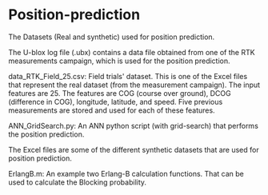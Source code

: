 # Position-prediction
The Datasets (Real and synthetic) used for position prediction. 

The U-blox log file (.ubx) contains a data file obtained from one of the RTK measurements campaign, which is used for the position prediction. 

data_RTK_Field_25.csv: Field trials' dataset. This is one of the Excel files that represent the real dataset (from the measurement campaign). The input features are 25. The features are COG (course over ground), DCOG (difference in COG), longitude, latitude, and speed. Five previous measurements are stored and used for each of these features.

ANN_GridSearch.py: An ANN python script (with grid-search) that performs the position prediction.

The Excel files are some of the different synthetic datasets that are used for position prediction.

ErlangB.m: An example two Erlang-B calculation functions. That can be used to calculate the Blocking probability. 
